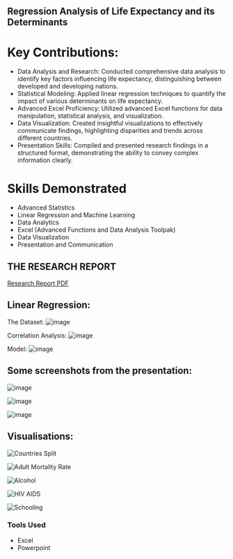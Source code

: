 ## Regression Analysis of Life Expectancy and its Determinants

# Key Contributions:

- Data Analysis and Research: Conducted comprehensive data analysis to identify key factors influencing life expectancy, distinguishing between developed and developing nations.
- Statistical Modeling: Applied linear regression techniques to quantify the impact of various determinants on life expectancy.
- Advanced Excel Proficiency: Utilized advanced Excel functions for data manipulation, statistical analysis, and visualization.
- Data Visualization: Created insightful visualizations to effectively communicate findings, highlighting disparities and trends across different countries.
- Presentation Skills: Compiled and presented research findings in a structured format, demonstrating the ability to convey complex information clearly.

# Skills Demonstrated

- Advanced Statistics
- Linear Regression and Machine Learning
- Data Analytics
- Excel (Advanced Functions and Data Analysis Toolpak)
- Data Visualization
- Presentation and Communication

## THE RESEARCH REPORT

<a href="https://github.com/SamyakJain-DS/Life-Expectancy/blob/main/life%20expectancy/Submitables/21058%20Samyak%20Jain%20Life%20Expectancy%20Project%20pdf.pdf">Research Report PDF</a>

## Linear Regression:

The Dataset:
![image](https://github.com/user-attachments/assets/8a13fa17-c93e-4827-a410-30d3505d9b4a)

Correlation Analysis:
![image](https://github.com/user-attachments/assets/1e277f0e-2349-40cc-9f00-b7be87d9562a)

Model:
![image](https://github.com/SamyakJain-DS/Life-Expectancy/assets/142383509/4acbeff4-a12f-418c-8194-3db37caee001)

## Some screenshots from the presentation:

![image](https://github.com/SamyakJain-DS/Life-Expectancy/assets/142383509/d648dc2c-e894-4c3b-b0e5-9583f60a1820)

![image](https://github.com/SamyakJain-DS/Life-Expectancy/assets/142383509/539e5d73-91f0-47cc-8262-eaaa4915c597)

![image](https://github.com/SamyakJain-DS/Life-Expectancy/assets/142383509/aab2efae-2d3a-472b-92a7-03f555d986de)

## Visualisations:

![Countries Split](https://github.com/SamyakJain-DS/Life-Expectancy/assets/142383509/8e63a05f-260d-4579-ad03-f9759ce7275b)

![Adult Mortality Rate](https://github.com/SamyakJain-DS/Life-Expectancy/assets/142383509/499e909c-4814-40da-b648-5c1fb4276dae)

![Alcohol](https://github.com/SamyakJain-DS/Life-Expectancy/assets/142383509/13903084-a802-4b67-8936-e0ffb3c19163)

![HIV AIDS](https://github.com/SamyakJain-DS/Life-Expectancy/assets/142383509/2cead04c-cda9-4787-880b-ac214abf0e09)

![Schooling](https://github.com/SamyakJain-DS/Life-Expectancy/assets/142383509/2f3fc75a-93a2-456a-bc4f-b9efab188322)


### Tools Used

- Excel
- Powerpoint
